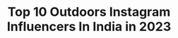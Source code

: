 ---
title: Top 10 Outdoors Instagram Influencers In India in 2023
description: >-
  Find top outdoors Instagram influencers in India in 2023. Most popular hashtags: #india #earthfocus #travelrealindia #kerala.
platform: Instagram
hits: 698
text_top: Discover the most popular Instagram profiles on inBeat.
text_bottom: Our search engine has 698 Instagram influencers like this in India for you to work with.
profiles:
  - username: "jasimjz"
    fullname: >-
      Jasim- India 🇮🇳
    bio: >-
      ≫ travel, outdoors, lifestyle ≪ × based in kerala,India📍 ✎ jasimjas.edk@gmail.com
    location: "India"
    followers: 19919
    engagement: 1010
    commentsToLikes: 0.026553
    id: ck9haw2gsedyc0j78flrcjs7y
    verified: false
    hashtags: "#monestry, #incredible, #ngtindia, #igramming"
  - username: "meinbhiphotographer"
    fullname: >-
      Nishchay | Travel Photographer
    bio: >-
      📸 Outdoors || Lifestyle || Aerial 🍭 #meinbhiphotographer 📍 Mumbai
    location: "India"
    followers: 100644
    engagement: 315
    commentsToLikes: 0.034878
    id: ck0vw3889rwfs0i19d7ez8euj
    verified: false
    hashtags: "#travelrealindia, #meinbhiphotographer, #artofvisuals, #kashmirlovers"
  - username: "stroganovefim"
    fullname: >-
      E F I M   S T R O G A N O V
    bio: >-
      📸 Freelance photographer 🌏 Adventure | Outdoors | Travel 🇷🇺 From Russia with love 📍 Based in Montenegro
    location: "India"
    followers: 51242
    engagement: 327
    commentsToLikes: 0.023318
    id: ckap2ss4r05tj0i78e8weoyt4
    verified: false
    hashtags: "#zcreators, #varanasi, #zcreator, #nikonzrussia"
  - username: "eagertravele"
    fullname: >-
      EagerTraveler|AdventureTravel
    bio: >-
      🌍Indian American exploring the outdoors 🌉SF based writer|photographer|speaker 💻Remote job in Mktng 🙌🏻Seen in Huffpost, Travel&Leisure, Mumbai Mirror
    location: "India"
    followers: 48346
    engagement: 195
    commentsToLikes: 0.213886
    id: ck5hgtxye4qj70i11320sdhmr
    verified: false
    hashtags: "#darlingescapes, #monocountytourism, #telltnlindia, #wearetravelgirls"
  - username: "thewanderingaffair"
    fullname: >-
      Shejal & Girish : Travel & 📷
    bio: >-
      • Travel Creatives | Outdoors | Adventures • Travel & Landscape Photography 🏜 • Conscious Travel 🌱
    location: "India"
    followers: 3359
    engagement: 1108
    commentsToLikes: 0.069505
    id: ckaos2pbqpw8c0i78f24zq68x
    verified: false
    hashtags: "#mypixeldiary, #coloursofindia, #storiesofindia, #yourclicks"
  - username: "_mithun_murali_"
    fullname: >-
      Mithun Murali
    bio: >-
      🍂90's || Indian 🇮🇳|| KL 16 🏍|| Varkala 🏠|| Traveller🦋 || Shoot📸 || Explorer 🌎|| Wanderlust☯️ || Euphoric 🍁 || Outdoors 🌊
    location: "India"
    followers: 6348
    engagement: 625
    commentsToLikes: 0.028254
    id: ck8tcuvfb0rt40j78dq4i98m9
    verified: false
    hashtags: "#shotoniphone"
  - username: "the_lady_gear_pilot"
    fullname: >-
      The Lady Gear Pilot  💕💕
    bio: >-
      CRF- 134 #1999model "Mine"Partner😘 @_the_turtles_queen_ Bro 💕- @_h_a_t_e_r_6874 LIFE is A one Time OFFER, Use it Well. Don't Miss
    location: "India"
    followers: 3301
    engagement: 3096
    commentsToLikes: 0.151734
    id: ck9wi67ab0x320j78736vxm2o
    verified: false
    hashtags: "#keralatourism, #gainwithmchina, #mumbai, #royal"
  - username: "the_indian_messieurs"
    fullname: >-
      Shivam Gupta
    bio: >-
      🛡 The Indian Messieurs™ 👔 Fashion | Lifestyle | Fitness 🧑 NIFT | Fashion Designer & Model ▶️ Follow Me For Daily Fashion Updates 📩 DM/Mail For Collab
    location: "India"
    followers: 21426
    engagement: 911
    commentsToLikes: 0.073152
    id: ck6tmcgr07l2x0j71tc2tt54p
    verified: false
    hashtags: "#dapperlydone, #menblogger, #whiteaesthetic, #urbanfashion"
  - username: "sh.akir9297"
    fullname: >-
      محمّد شاكير
    bio: >-
      •Fashion •Modeling •Photographer☮️ •Enquiries •DM📩 •To Watch More Pictures👇 •Smart City Raipur📍🚦 •Single😎 •Sunni Muslim
    location: "India"
    followers: 2094
    engagement: 2799
    commentsToLikes: 0.258623
    id: ck9wh9iwqww5c0j78yquh1hbg
    verified: false
    hashtags: "#photography, #love, #kochi, #like4likes"
  - username: "riyaction"
    fullname: >-
      Riya Raut
    bio: >-
      Forever Curious 💭
    location: "India"
    followers: 25996
    engagement: 2789
    commentsToLikes: 0.019866
    id: ckf5t9yb0ha2b0j23s78moftr
    verified: false
    hashtags: "#skatergirl, #skateboarding, #westcoast, #pixiecut"
---